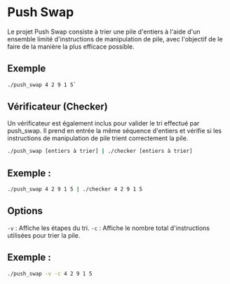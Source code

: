 # Push Swap
Le projet Push Swap consiste à trier une pile d'entiers à l'aide d'un ensemble limité d'instructions de manipulation de pile, avec l'objectif de le faire de la manière la plus efficace possible.

## Exemple
```bash
./push_swap 4 2 9 1 5`
```
## Vérificateur (Checker)
Un vérificateur est également inclus pour valider le tri effectué par push_swap. Il prend en entrée la même séquence d'entiers et vérifie si les instructions de manipulation de pile trient correctement la pile.

```bash
./push_swap [entiers à trier] | ./checker [entiers à trier]
```
## Exemple :
```bash
./push_swap 4 2 9 1 5 | ./checker 4 2 9 1 5
```
## Options
`-v` : Affiche les étapes du tri.
`-c` : Affiche le nombre total d'instructions utilisées pour trier la pile.
## Exemple :
```bash
./push_swap -v -c 4 2 9 1 5
```
